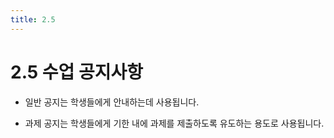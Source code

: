 ```yaml
---
title: 2.5
---
```


# 2.5 수업 공지사항

- 일반 공지는 학생들에게 안내하는데 사용됩니다.

- 과제 공지는 학생들에게 기한 내에 과제를 제출하도록 유도하는 용도로 사용됩니다.
